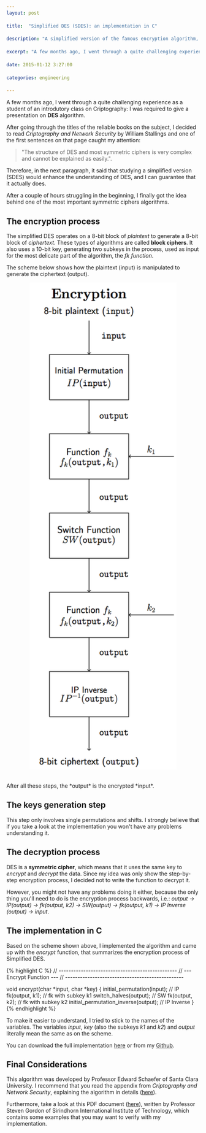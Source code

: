 ```yaml
---
layout: post

title:  "Simplified DES (SDES): an implementation in C"

description: "A simplified version of the famous encryption algorithm, DES."

excerpt: "A few months ago, I went through a quite challenging experience as a student of an introdutory class on Criptography: I was required to give a presentation on DES algorithm. After going through the titles of the reliable books on the subject, I decided to read Criptography and Network Security by William Stallings and one of the first [...]"

date: 2015-01-12 3:27:00

categories: engineering

---
```

A few months ago, I went through a quite challenging experience as a student of an introdutory class on Criptography: I was required to give a presentation on **DES** algorithm.

After going through the titles of the reliable books on the subject, I decided to read *Criptography and Network Security* by William Stallings and one of the first sentences on that page caught my attention: 

>"The structure of DES and most symmetric ciphers is very complex and cannot be explained as easily.".

Therefore, in the next paragraph, it said that studying a simplified version (SDES) would enhance the understanding of DES, and I can guarantee that it actually does. 

After a couple of hours struggling in the beginning, I finally got the idea behind one of the most important symmetric ciphers algorithms.     

## The encryption process

The simplified DES operates on a 8-bit block of *plaintext* to generate a 8-bit block of *ciphertext*. These types of algorithms are called **block ciphers**. It also uses a 10-bit key, generating two subkeys in the process, used as input for the most delicate part of the algorithm, the *fk function*. <br>

The scheme below shows how the plaintext (input) is manipulated to generate the ciphertext (output).

<!-- <div style="text-align:center" markdown="1">  -->
<!-- ![Message Signal](http://tolribeiro.github.io/mywebsite/downloads/encryption.png "Simplified DES encryption scheme.") -->
<p style="text-align:center"><img src="/img/encryption.png" width="383" height="1270" class="img-responsive center-block"/></p>

<!-- </div> -->
<br/>
After all these steps, the *output* is the encrypted *input*. 

## The keys generation step

This step only involves single permutations and shifts. I strongly believe that if you take a look at the implementation you won't have any problems understanding it.

## The decryption process

DES is a **symmetric cipher**, which means that it uses the same key to *encrypt* and *decrypt* the data. Since my idea was only show the step-by-step encryption process, I decided not to write the function to decrypt it. 

However, you might not have any problems doing it either, because the only thing you'll need to do is the encryption process backwards, i.e.: *output -> IP(output) -> fk(output, k2) -> SW(output) -> fk(output, k1) -> IP Inverse (output) -> input*.

## The implementation in C

Based on the scheme shown above, I implemented the algorithm and came up with the *encrypt* function, that summarizes the encryption process of Simplified DES.  

{% highlight C %}
// ------------------------------------------------
// ---            Encrypt Function   			---
// ------------------------------------------------

void encrypt(char *input, char *key)
{
	initial_permutation(input); // IP
	fk(output, k1); // fk with subkey k1
	switch_halves(output);	// SW
	fk(output, k2); // fk with subkey k2
	initial_permutation_inverse(output); // IP Inverse
}
{% endhighlight %}

To make it easier to understand, I tried to stick to the names of the variables. The variables *input*, *key* (also the subkeys *k1* and *k2*) and *output* literally mean the same as on the scheme.

You can download the full implementation <a href="https://raw.githubusercontent.com/tolribeiro/simplified-des/master/sdes.c" target="_blank">here</a> or from my <a href="http://github.com/tolribeiro/simplified-des" target="_blank">Github</a>.

## Final Considerations

This algorithm was developed by Professor Edward Schaefer of Santa Clara University. I recommend that you read the appendix from *Criptography and Network Security*, explaining the algorithm in details (<a href="http://mercury.webster.edu/aleshunas/COSC%205130/G-SDES.pdf" target="_blank">here</a>). 

Furthermore, take a look at this PDF document (<a href="http://ict.siit.tu.ac.th/~steven/css322y11s2/unprotected/CSS322Y11S2H01-DES-Examples.pdf" target="_blank">here</a>), written by Professor Steven Gordon of Sirindhorn International Institute of Technology, which contains some examples that you may want to verify with my implementation.

